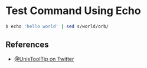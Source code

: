 # Test Command Using Echo

```bash
$ echo 'hello world' | sed s/world/orb/
```

## References

- [@UnixToolTip on Twitter](https://twitter.com/UnixToolTip/status/809815479653203969)
